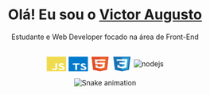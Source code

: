 <div>
  
  <h1 align="center">
    Olá! Eu sou o 
    <a href="https://www.linkedin.com/in/victoraugst/">Victor Augusto</a>
  </h1>
  
  <p align="center">Estudante e Web Developer focado na área de Front-End</p>

  
</div>

<div align="center" valign="top"><br>
  <img align="center" alt="Js" height="30" width="40" src="https://raw.githubusercontent.com/devicons/devicon/master/icons/javascript/javascript-plain.svg">
  <img align="center" alt="Js" height="30" width="40" src="https://raw.githubusercontent.com/devicons/devicon/master/icons/typescript/typescript-plain.svg">
  <img align="center" alt="HTML" height="30" width="40" src="https://raw.githubusercontent.com/devicons/devicon/master/icons/html5/html5-original.svg">
  <img align="center" alt="CSS" height="30" width="40" src="https://raw.githubusercontent.com/devicons/devicon/master/icons/css3/css3-original.svg">
  <img align="center" alt="nodejs" height="30" width="40" src="https://cdn.worldvectorlogo.com/logos/nodejs-icon.svg">

<div align="center">

  ![Snake animation](https://github.com/danielbped/danielbped/blob/output/github-contribution-grid-snake.svg)
  
</div>

